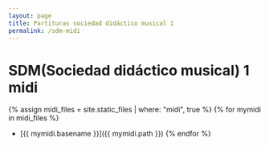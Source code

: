 ```yaml
---
layout: page
title: Partituras sociedad didáctico musical 1 
permalink: /sdm-midi
---
```

# SDM(Sociedad didáctico musical) 1 midi

{% assign midi_files = site.static_files | where: "midi", true %}
{% for mymidi in midi_files %}
  * [{{ mymidi.basename }}]({{ mymidi.path }})
{% endfor %}
